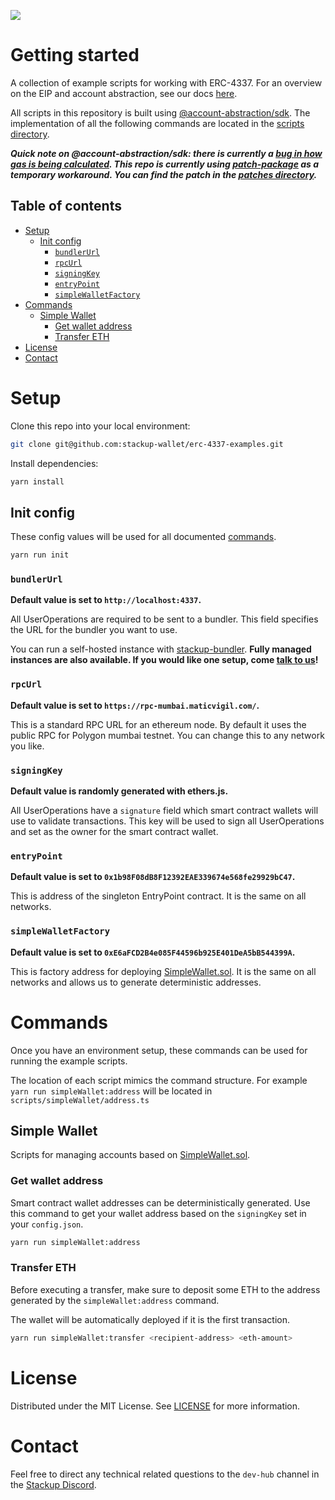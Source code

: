 ![](https://i.imgur.com/Ym2VV8z.png)

# Getting started

A collection of example scripts for working with ERC-4337. For an overview on the EIP and account abstraction, see our docs [here](https://docs.stackup.sh/).

All scripts in this repository is built using [@account-abstraction/sdk](https://www.npmjs.com/package/@account-abstraction/sdk). The implementation of all the following commands are located in the [scripts directory](./scripts/).

_**Quick note on @account-abstraction/sdk: there is currently a [bug in how gas is being calculated](https://github.com/eth-infinitism/bundler/issues/19). This repo is currently using [patch-package](https://www.npmjs.com/package/patch-package) as a temporary workaround. You can find the patch in the [patches directory](./patches/).**_

## Table of contents

- [Setup](#setup)
  - [Init config](#init-config)
    - [`bundlerUrl`](#bundlerurl)
    - [`rpcUrl`](#rpcurl)
    - [`signingKey`](#signingkey)
    - [`entryPoint`](#entrypoint)
    - [`simpleWalletFactory`](#simplewalletfactory)
- [Commands](#commands)
  - [Simple Wallet](#simple-wallet)
    - [Get wallet address](#get-wallet-address)
    - [Transfer ETH](#transfer-eth)
- [License](#license)
- [Contact](#contact)

# Setup

Clone this repo into your local environment:

```bash
git clone git@github.com:stackup-wallet/erc-4337-examples.git
```

Install dependencies:

```bash
yarn install
```

## Init config

These config values will be used for all documented [commands](#commands).

```bash
yarn run init
```

### `bundlerUrl`

**Default value is set to `http://localhost:4337`.**

All UserOperations are required to be sent to a bundler. This field specifies the URL for the bundler you want to use.

You can run a self-hosted instance with [stackup-bundler](https://github.com/stackup-wallet/stackup-bundler). **Fully managed instances are also available. If you would like one setup, come [talk to us](https://discord.gg/FpXmvKrNed)!**

### `rpcUrl`

**Default value is set to `https://rpc-mumbai.maticvigil.com/`.**

This is a standard RPC URL for an ethereum node. By default it uses the public RPC for Polygon mumbai testnet. You can change this to any network you like.

### `signingKey`

**Default value is randomly generated with ethers.js.**

All UserOperations have a `signature` field which smart contract wallets will use to validate transactions. This key will be used to sign all UserOperations and set as the owner for the smart contract wallet.

### `entryPoint`

**Default value is set to `0x1b98F08dB8F12392EAE339674e568fe29929bC47`.**

This is address of the singleton EntryPoint contract. It is the same on all networks.

### `simpleWalletFactory`

**Default value is set to `0xE6aFCD2B4e085F44596b925E401DeA5bB544399A`.**

This is factory address for deploying [SimpleWallet.sol](https://github.com/eth-infinitism/account-abstraction/blob/develop/contracts/samples/SimpleWallet.sol). It is the same on all networks and allows us to generate deterministic addresses.

# Commands

Once you have an environment setup, these commands can be used for running the example scripts.

The location of each script mimics the command structure. For example `yarn run simpleWallet:address` will be located in `scripts/simpleWallet/address.ts`

## Simple Wallet

Scripts for managing accounts based on [SimpleWallet.sol](https://github.com/eth-infinitism/account-abstraction/blob/develop/contracts/samples/SimpleWallet.sol).

### Get wallet address

Smart contract wallet addresses can be deterministically generated. Use this command to get your wallet address based on the `signingKey` set in your `config.json`.

```bash
yarn run simpleWallet:address
```

### Transfer ETH

Before executing a transfer, make sure to deposit some ETH to the address generated by the `simpleWallet:address` command.

The wallet will be automatically deployed if it is the first transaction.

```bash
yarn run simpleWallet:transfer <recipient-address> <eth-amount>
```

# License

Distributed under the MIT License. See [LICENSE](./LICENSE) for more information.

# Contact

Feel free to direct any technical related questions to the `dev-hub` channel in the [Stackup Discord](https://discord.gg/FpXmvKrNed).
